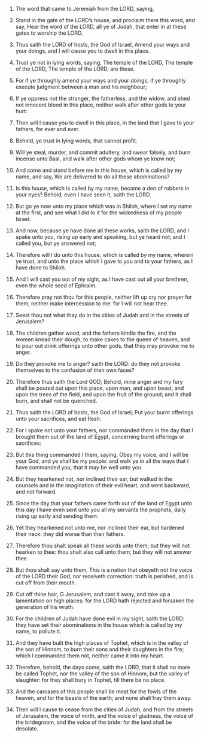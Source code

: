 1. The word that came to Jeremiah from the LORD, saying,

2. Stand in
the gate of the LORD’s house, and proclaim there this word, and say,
Hear the word of the LORD, all ye of Judah, that enter in at these
gates to worship the LORD.

3. Thus saith the LORD of hosts, the God of Israel, Amend your ways
and your doings, and I will cause you to dwell in this place.

4. Trust ye not in lying words, saying, The temple of the LORD, The
temple of the LORD, The temple of the LORD, are these.

5. For if ye throughly amend your ways and your doings; if ye
throughly execute judgment between a man and his neighbour;

6. If ye
oppress not the stranger, the fatherless, and the widow, and shed not
innocent blood in this place, neither walk after other gods to your
hurt:

7. Then will I cause you to dwell in this place, in the land
that I gave to your fathers, for ever and ever.

8. Behold, ye trust in lying words, that cannot profit.

9. Will ye steal, murder, and commit adultery, and swear falsely, and
burn incense unto Baal, and walk after other gods whom ye know not;

10. And come and stand before me in this house, which is called by my
name, and say, We are delivered to do all these abominations?

11. Is
this house, which is called by my name, become a den of robbers in
your eyes? Behold, even I have seen it, saith the LORD.

12. But go ye now unto my place which was in Shiloh, where I set my
name at the first, and see what I did to it for the wickedness of my
people Israel.

13. And now, because ye have done all these works, saith the LORD,
and I spake unto you, rising up early and speaking, but ye heard not;
and I called you, but ye answered not;

14. Therefore will I do unto
this house, which is called by my name, wherein ye trust, and unto the
place which I gave to you and to your fathers, as I have done to
Shiloh.

15. And I will cast you out of my sight, as I have cast out all your
brethren, even the whole seed of Ephraim.

16. Therefore pray not thou for this people, neither lift up cry nor
prayer for them, neither make intercession to me: for I will not hear
thee.

17. Seest thou not what they do in the cities of Judah and in the
streets of Jerusalem?

18. The children gather wood, and the fathers
kindle the fire, and the women knead their dough, to make cakes to the
queen of heaven, and to pour out drink offerings unto other gods, that
they may provoke me to anger.

19. Do they provoke me to anger? saith the LORD: do they not provoke
themselves to the confusion of their own faces?

20. Therefore thus
saith the Lord GOD; Behold, mine anger and my fury shall be poured out
upon this place, upon man, and upon beast, and upon the trees of the
field, and upon the fruit of the ground; and it shall burn, and shall
not be quenched.

21. Thus saith the LORD of hosts, the God of Israel; Put your burnt
offerings unto your sacrifices, and eat flesh.

22. For I spake not unto your fathers, nor commanded them in the day
that I brought them out of the land of Egypt, concerning burnt
offerings or sacrifices:

23. But this thing commanded I them, saying,
Obey my voice, and I will be your God, and ye shall be my people: and
walk ye in all the ways that I have commanded you, that it may be well
unto you.

24. But they hearkened not, nor inclined their ear, but walked in the
counsels and in the imagination of their evil heart, and went
backward, and not forward.

25. Since the day that your fathers came forth out of the land of
Egypt unto this day I have even sent unto you all my servants the
prophets, daily rising up early and sending them:

26. Yet they
hearkened not unto me, nor inclined their ear, but hardened their
neck: they did worse than their fathers.

27. Therefore thou shalt speak all these words unto them; but they
will not hearken to thee: thou shalt also call unto them; but they
will not answer thee.

28. But thou shalt say unto them, This is a nation that obeyeth not
the voice of the LORD their God, nor receiveth correction: truth is
perished, and is cut off from their mouth.

29. Cut off thine hair, O Jerusalem, and cast it away, and take up a
lamentation on high places; for the LORD hath rejected and forsaken
the generation of his wrath.

30. For the children of Judah have done evil in my sight, saith the
LORD: they have set their abominations in the house which is called by
my name, to pollute it.

31. And they have built the high places of Tophet, which is in the
valley of the son of Hinnom, to burn their sons and their daughters in
the fire; which I commanded them not, neither came it into my heart.

32. Therefore, behold, the days come, saith the LORD, that it shall
no more be called Tophet, nor the valley of the son of Hinnom, but the
valley of slaughter: for they shall bury in Tophet, till there be no
place.

33. And the carcases of this people shall be meat for the fowls of
the heaven, and for the beasts of the earth; and none shall fray them
away.

34. Then will I cause to cease from the cities of Judah, and from the
streets of Jerusalem, the voice of mirth, and the voice of gladness,
the voice of the bridegroom, and the voice of the bride: for the land
shall be desolate.